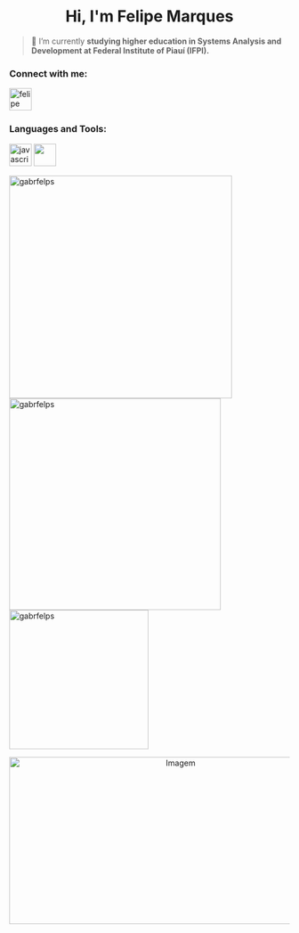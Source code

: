 <h1 align="center">Hi, I'm Felipe Marques</h1>

> 🌱 I’m currently **studying higher education in Systems Analysis and Development at Federal Institute of Piauí (IFPI).**

<h3 align="left">Connect with me:</h3>
<p align="left">
    <a href="https://www.linkedin.com/in/felipe-gabriel-freitas-marques-8370912b1/" target="_blank"><img align="center" src="https://user-images.githubusercontent.com/74038190/235294012-0a55e343-37ad-4b0f-924f-c8431d9d2483.gif" alt="felipe gabriel freitas marques" height="40" width="40" /></a>
</p>

<h3 align="left">Languages and Tools:</h3>
<p align="left">
    <a href="https://developer.mozilla.org/en-US/docs/Web/JavaScript" target="_blank" rel="noreferrer"><img src="https://user-images.githubusercontent.com/74038190/212257454-16e3712e-945a-4ca2-b238-408ad0bf87e6.gif" alt="javascript" width="40" height="40"/></a>
    <a href="https://www.python.org" target="_blank" rel="noreferrer"><img src="https://user-images.githubusercontent.com/74038190/212257472-08e52665-c503-4bd9-aa20-f5a4dae769b5.gif" width="40" height="40"/></a>
</p>

<div align="left">
    <img src="https://github-readme-streak-stats.herokuapp.com/?user=gabrfelps&theme=tokyonight" alt="gabrfelps" width="400" />
    <img src="https://github-readme-stats.vercel.app/api?username=gabrfelps&show_icons=true&locale=en&theme=tokyonight" alt="gabrfelps" width="380" />
    <img src="https://github-readme-stats.vercel.app/api/top-langs?username=gabrfelps&show_icons=true&locale=en&layout=compact&theme=tokyonight" alt="gabrfelps" width="250" />
</div>

<p align="center">
    <img src="https://user-images.githubusercontent.com/74038190/225813708-98b745f2-7d22-48cf-9150-083f1b00d6c9.gif" alt="Imagem" width="600" height="300">
</p>

